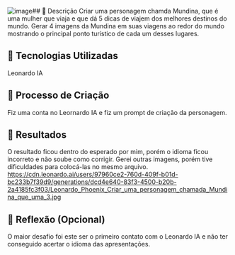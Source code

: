 ![image](https://github.com/user-attachments/assets/dee8fee7-c2cc-49ef-a53a-041b5ac96d2e)## 📒 Descrição
Criar uma personagem chamda Mundina, que é uma mulher que viaja e que dá 5 dicas de viajem dos melhores destinos do mundo. Gerar 4 imagens da Mundina em suas viagens ao redor do mundo mostrando o principal ponto turístico de cada um desses lugares. 

## 🤖 Tecnologias Utilizadas
Leonardo IA

## 🧐 Processo de Criação
Fiz uma conta no Leornardo IA e fiz um prompt de criação da personagem.

## 🚀 Resultados
O resultado ficou dentro do esperado por mim, porém o idioma ficou incorreto e não soube como corrigir. Gerei outras imagens, porém tive dificuldades para colocá-las no mesmo arquivo. 
https://cdn.leonardo.ai/users/97960ce2-760d-409f-b01d-bc233b7f39d9/generations/dcd4e640-83f3-4500-b20b-2a4185fc3f03/Leonardo_Phoenix_Criar_uma_personagem_chamada_Mundina_que_uma_3.jpg

## 💭 Reflexão (Opcional)
O maior desafio foi este ser o primeiro contato com o Leonardo IA e não ter conseguido acertar o idioma das apresentações. 


